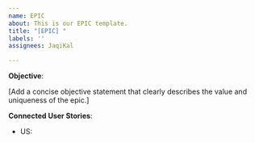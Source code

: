 ```yaml
---
name: EPIC
about: This is our EPIC template.
title: "[EPIC] "
labels: ''
assignees: JaqiKal

---
```


**Objective**: 

[Add a concise objective statement that clearly describes the value and uniqueness of the epic.]

**Connected User Stories**:

- US:
